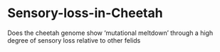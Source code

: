 # Sensory-loss-in-Cheetah
Does the cheetah genome show ‘mutational meltdown’ through a high degree of sensory loss relative to other felids
